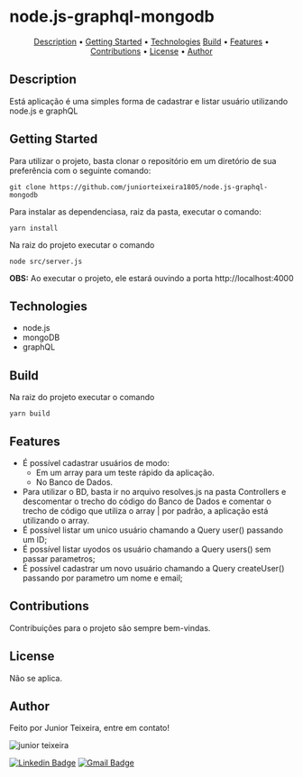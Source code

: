 # node.js-graphql-mongodb

<p align="center">
 <a href="#Description">Description</a> •
 <a href="#GettingStarted">Getting Started</a> • 
 <a href="#Technologies">Technologies</a>
 <a href="#Build">Build</a> •
 <a href="#Features">Features</a> • 
 <a href="#Contributions">Contributions</a> •
 <a href="#License">License</a> • 
 <a href="#Author">Author</a>
</p>

## Description
Está aplicação é uma simples forma de cadastrar e listar usuário utilizando node.js e graphQL

## Getting Started
Para utilizar o projeto, basta clonar o repositório em um diretório de sua preferência com o seguinte comando:
```
git clone https://github.com/juniorteixeira1805/node.js-graphql-mongodb
```
Para instalar as dependenciasa, raiz da pasta, executar o comando:
```
yarn install
```
Na raiz do projeto executar o comando
```
node src/server.js
```
<span><strong>OBS:</strong> Ao executar o projeto, ele estará ouvindo a porta http://localhost:4000</span>

## Technologies
- node.js
- mongoDB
- graphQL

## Build
Na raiz do projeto executar o comando
```
yarn build
```
## Features
- É possível cadastrar usuários de modo:
  - Em um array para um teste rápido da aplicação.
  - No Banco de Dados.
- Para utilizar o BD, basta ir no arquivo resolves.js na pasta Controllers e descomentar o trecho do código do Banco de Dados e comentar o trecho de código que utiliza o array | por padrão, a aplicação está utilizando o array.
- É possível listar um unico usuário chamando a Query user() passando um ID;
- É possível listar uyodos os usuário chamando a Query users() sem passar parametros;
- É possível cadastrar um novo usuário chamando a Query createUser() passando por parametro um nome e email;

## Contributions
Contribuições para o projeto são sempre bem-vindas.

## License
Não se aplica.

## Author
Feito por Junior Teixeira, entre em contato!

<img src="https://avatars.githubusercontent.com/u/49037876?s=96&v=4" alt="junior teixeira"></img>

[![Linkedin Badge](https://img.shields.io/badge/-Gilvan%20Carlos-3355cc?style=flat-square&logo=Linkedin&logoColor=white&link=https://www.linkedin.com/in/gilvan-carlos/)](https://www.linkedin.com/in/gilvan-carlos/) 
[![Gmail Badge](https://img.shields.io/badge/-juniorteixeira1805@gmail.com-3355cc?style=flat-square&logo=Gmail&logoColor=white&link=mailto:juniorteixeira1805@gmail.com)](mailto:juniorteixeira1805@gmail.com)
